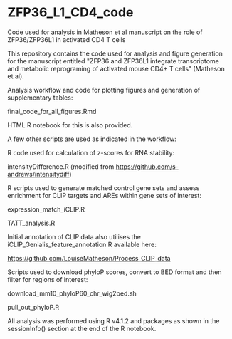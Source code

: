 # ZFP36_L1_CD4_code
Code used for analysis in Matheson et al manuscript on the role of ZFP36/ZFP36L1 in activated CD4 T cells


This repository contains the code used for analysis and figure generation for the manuscript entitled "ZFP36 and ZFP36L1 integrate transcriptome and metabolic reprograming of activated mouse CD4+ T cells" (Matheson et al). 


Analysis workflow and code for plotting figures and generation of supplementary tables:

final_code_for_all_figures.Rmd

HTML R notebook for this is also provided.


A few other scripts are used as indicated in the workflow:


R code used for calculation of z-scores for RNA stability:

intensityDifference.R (modified from https://github.com/s-andrews/intensitydiff)


R scripts used to generate matched control gene sets and assess enrichment for CLIP targets and AREs within gene sets of interest:

expression_match_iCLIP.R

TATT_analysis.R


Initial annotation of CLIP data also utilises the iCLIP_Genialis_feature_annotation.R available here:

https://github.com/LouiseMatheson/Process_CLIP_data


Scripts used to download phyloP scores, convert to BED format and then filter for regions of interest:

download_mm10_phyloP60_chr_wig2bed.sh

pull_out_phyloP.R 



All analysis was performed using R v4.1.2 and packages as shown in the sessionInfo() section at the end of the R notebook. 
